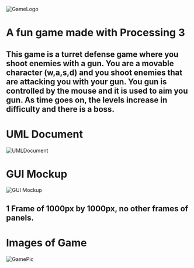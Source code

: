 ![GameLogo](https://github.com/HenryChristiansen/TDGAME/blob/main/data/GameLogo.png)

# A fun game made with Processing 3
## This game is a turret defense game where you shoot enemies with a gun. You are a movable character (w,a,s,d) and you shoot enemies that are attacking you with your gun. You gun is controlled by the mouse and it is used to aim you gun. As time goes on, the levels increase in difficulty and there is a boss.

# UML Document
![UMLDocument](https://github.com/HenryChristainsen/TDGAME/blob/main/data/UMLDocument.png)
# GUI Mockup
![GUI Mockup](https://github.com/HenryChristainsen/TDGAME/blob/main/data/GUIMockup/png)
## 1 Frame of 1000px by 1000px, no other frames of panels.
# Images of Game
![GamePic](https://github.com/HenryChristainsen/TDGAME/blob/main/data/GamePic/png)
